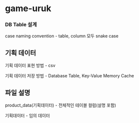# game-uruk

### DB Table 설계

case naming convention - table, column 모두 snake case

## 기획 데이터

기획 데이터 표현 방법 - csv

기획 데이터 저장 방법 - Database Table, Key-Value Memory Cache


## 파일 설명

product_data(기획데이터) - 전체적인 테이블 컬럼(설명 포함)

기획데이터 - 임의 데이터
